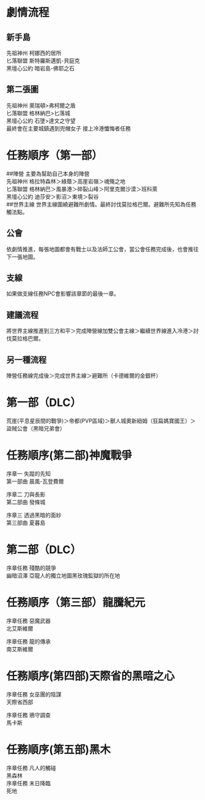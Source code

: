 # 劇情流程
## 新手島
先祖神州 柯娜西的居所  
匕落聯盟 斯特羅斯邁凱-貝庭克  
黑壇心公約 暗岩島-佛耶之石  

## 第二張圖
先祖神州 奧瑞頓>弗柯爾之盾  
匕落聯盟 格林納巴>匕落城  
黑壇心公約 石墬>達文之守望  
最終會在主要城鎮遇到兜帽女子
接上冷港懺悔者任務

# 任務順序（第一部）
##陣營
主要為幫助自己本身的陣營  
先祖神州 格拉特森林＞綠蔭＞高崖岩嶺＞魂殤之地  
匕落聯盟 格林納巴＞風暴港＞碎裂山峰＞阿里克爾沙漠＞班科萊  
黑壇心公約 迪莎安＞影沼＞東境＞裂谷  
##世界主線
世界主線圍繞避難所劇情。最終討伐莫拉格巴爾。避難所先知為任務觸法點。
## 公會
依劇情推進，每張地圖都會有戰士以及法師工公會，當公會任務完成後，也會推往下一張地圖。
## 支線
如果做支線任務NPC會影響該章節的最後一章。
## 建議流程
將世界主線推進到三方和平＞完成陣營線加雙公會主線＞繼續世界線進入冷港＞討伐莫拉格巴爾。
## 另一種流程
陣營任務線完成後＞完成世界主線＞避難所（卡德維爾的金銀杯）  
# 第一部（DLC）
荒崖(平息星辰間的戰爭)＞帝都(PVP區域)＞獸人城奧新紐姆（狂扁媽寶國王）＞盜賊公會（黑暗兄弟會）
# 任務順序(第二部)神魔戰爭
序章一 失蹤的先知  
第一部曲 晨風-瓦登費爾  

序章二 刀與長影  
第二部曲 發條城  

序章三 透過黑暗的面紗  
第三部曲 夏暮島  
# 第二部（DLC）
序章任務 殘酷的競爭  
幽暗沼澤 亞龍人的獨立地圖黑玫瑰監獄的所在地  
# 任務順序（第三部）龍騰紀元
序章任務 惡魔武器  
北艾斯維爾  

序章任務  龍的傳承    
南艾斯維爾
# 任務順序(第四部)天際省的黑暗之心
序章任務 女巫團的陰謀  
天際省西部  

序章任務 鴉守調查  
馬卡斯
# 任務順序(第五部)黑木
序章任務 凡人的觸碰    
黑森林  
序章任務 末日降臨    
死地


